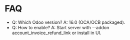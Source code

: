 # FAQ

- Q: Which Odoo version? A: 16.0 (OCA/OCB packaged).
- Q: How to enable? A: Start server with --addon account_invoice_refund_link or install in UI.
